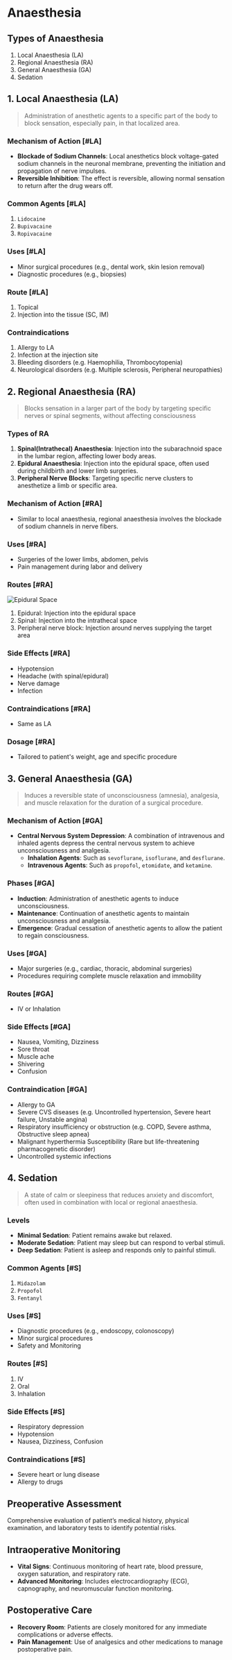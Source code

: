 # Anaesthesia

## Types of Anaesthesia

1. Local Anaesthesia (LA)
1. Regional Anaesthesia (RA)
1. General Anaesthesia (GA)
1. Sedation

## 1. Local Anaesthesia (LA)

> Administration of anesthetic agents to a specific part of the body to block sensation, especially pain, in that localized area.

### Mechanism of Action [#LA]

- **Blockade of Sodium Channels**: Local anesthetics block voltage-gated sodium channels in the neuronal membrane, preventing the initiation and propagation of nerve impulses.
- **Reversible Inhibition**: The effect is reversible, allowing normal sensation to return after the drug wears off.

### Common Agents [#LA]

1. `Lidocaine`
1. `Bupivacaine`
1. `Ropivacaine`

### Uses [#LA]

- Minor surgical procedures (e.g., dental work, skin lesion removal)
- Diagnostic procedures (e.g., biopsies)

### Route [#LA]

1. Topical
1. Injection into the tissue (SC, IM)

### Contraindications

1. Allergy to LA
1. Infection at the injection site
1. Bleeding disorders (e.g. Haemophilia, Thrombocytopenia)
1. Neurological disorders (e.g. Multiple sclerosis, Peripheral neuropathies)

## 2. Regional Anaesthesia (RA)

> Blocks sensation in a larger part of the body by targeting specific nerves or spinal segments, without affecting consciousness

### Types of RA

1. **Spinal(Intrathecal) Anaesthesia**: Injection into the subarachnoid space in the lumbar region, affecting lower body areas.
1. **Epidural Anaesthesia**: Injection into the epidural space, often used during childbirth and lower limb surgeries.
1. **Peripheral Nerve Blocks**: Targeting specific nerve clusters to anesthetize a limb or specific area.

### Mechanism of Action [#RA]

- Similar to local anaesthesia, regional anaesthesia involves the blockade of sodium channels in nerve fibers.

### Uses [#RA]

- Surgeries of the lower limbs, abdomen, pelvis
- Pain management during labor and delivery

### Routes [#RA]

![Epidural Space](/anaesthesia/epidural.jpg)

1. Epidural: Injection into the epidural space
1. Spinal: Injection into the intrathecal space
1. Peripheral nerve block: Injection around nerves supplying the target area

### Side Effects [#RA]

- Hypotension
- Headache (with spinal/epidural)
- Nerve damage
- Infection

### Contraindications [#RA]

- Same as LA

### Dosage [#RA]

- Tailored to patient's weight, age and specific procedure

## 3. General Anaesthesia (GA)

> Induces a reversible state of unconsciousness (amnesia), analgesia, and muscle relaxation for the duration of a surgical procedure.

### Mechanism of Action [#GA]

- **Central Nervous System Depression**: A combination of intravenous and inhaled agents depress the central nervous system to achieve unconsciousness and analgesia.
  - **Inhalation Agents**: Such as `sevoflurane`, `isoflurane`, and `desflurane`.
  - **Intravenous Agents**: Such as `propofol`, `etomidate`, and `ketamine`.

### Phases [#GA]

- **Induction**: Administration of anesthetic agents to induce unconsciousness.
- **Maintenance**: Continuation of anesthetic agents to maintain unconsciousness and analgesia.
- **Emergence**: Gradual cessation of anesthetic agents to allow the patient to regain consciousness.

### Uses [#GA]

- Major surgeries (e.g., cardiac, thoracic, abdominal surgeries)
- Procedures requiring complete muscle relaxation and immobility

### Routes [#GA]

- IV or Inhalation

### Side Effects [#GA]

- Nausea, Vomiting, Dizziness
- Sore throat
- Muscle ache
- Shivering
- Confusion

### Contraindication [#GA]

- Allergy to GA
- Severe CVS diseases (e.g. Uncontrolled hypertension, Severe heart failure, Unstable angina)
- Respiratory insufficiency or obstruction (e.g. COPD, Severe asthma, Obstructive sleep apnea)
- Malignant hyperthermia Susceptibility (Rare but life-threatening pharmacogenetic disorder)
- Uncontrolled systemic infections

## 4. Sedation

> A state of calm or sleepiness that reduces anxiety and discomfort, often used in combination with local or regional anaesthesia.

### Levels

- **Minimal Sedation**: Patient remains awake but relaxed.
- **Moderate Sedation**: Patient may sleep but can respond to verbal stimuli.
- **Deep Sedation**: Patient is asleep and responds only to painful stimuli.

### Common Agents [#S]

1. `Midazolam`
1. `Propofol`
1. `Fentanyl`

### Uses [#S]

- Diagnostic procedures (e.g., endoscopy, colonoscopy)
- Minor surgical procedures
- Safety and Monitoring

### Routes [#S]

1. IV
1. Oral
1. Inhalation

### Side Effects [#S]

- Respiratory depression
- Hypotension
- Nausea, Dizziness, Confusion

### Contraindications [#S]

- Severe heart or lung disease
- Allergy to drugs

## Preoperative Assessment

Comprehensive evaluation of patient’s medical history, physical examination, and laboratory tests to identify potential risks.

## Intraoperative Monitoring

- **Vital Signs**: Continuous monitoring of heart rate, blood pressure, oxygen saturation, and respiratory rate.
- **Advanced Monitoring**: Includes electrocardiography (ECG), capnography, and neuromuscular function monitoring.

## Postoperative Care

- **Recovery Room**: Patients are closely monitored for any immediate complications or adverse effects.
- **Pain Management**: Use of analgesics and other medications to manage postoperative pain.
